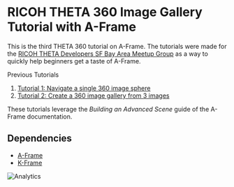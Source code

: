 # RICOH THETA 360 Image Gallery Tutorial with A-Frame

This is the third THETA 360 tutorial on A-Frame.  The tutorials
were made for the
[RICOH THETA Developers SF Bay Area Meetup Group](https://www.meetup.com/RICOH-THETA-Developers-SF-Bay-Area/)
as a way to quickly help beginners get a taste of A-Frame.

Previous Tutorials
1. [Tutorial 1: Navigate a single 360 image sphere](https://github.com/theta360developers/aframe-demo)
2. [Tutorial 2: Create a 360 image gallery from 3 images](https://github.com/theta360developers/360gallery)

These tutorials leverage the *Building an Advanced Scene* guide of the A-Frame documentation.



## Dependencies

- [A-Frame](https://github.com/aframevr/aframe)
- [K-Frame](https://github.com/ngokevin/k-frame)

![Analytics](https://ga-beacon.appspot.com/UA-73311422-5/360gallery)
